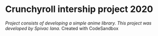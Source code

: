# Crunchyroll intership project 2020

_Project consists of developing a simple anime library._
_This project was developed by Spivac Iana._
Created with CodeSandbox
